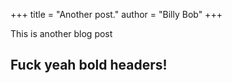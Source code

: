 +++
title = "Another post."
author = "Billy Bob"
+++

This is another blog post

## Fuck yeah bold headers!